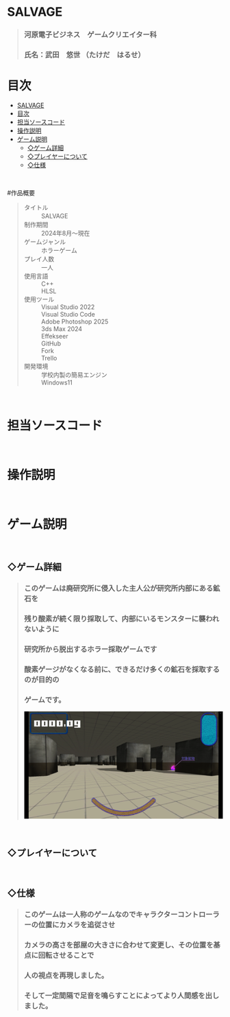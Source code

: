 # SALVAGE
> ### 河原電子ビジネス　ゲームクリエイター科
> ### 氏名：武田　悠世 （たけだ　はるせ）



# 目次
- [SALVAGE](#salvage)
- [目次](#目次)
- [担当ソースコード](#担当ソースコード)
- [操作説明](#操作説明)
- [ゲーム説明](#ゲーム説明)
  - [◇ゲーム詳細](#ゲーム詳細)
  - [◇プレイヤーについて](#プレイヤーについて)
  - [◇仕様](#仕様)

<br />
  
<a id = "anchor1"></a>
#作品概要
> <d1>
>  <dt>タイトル</dt>
>  <dd>SALVAGE
>　<dt>制作期間</dt>
>  <dd>2024年8月～現在
>　<dt>ゲームジャンル</dt>
>  <dd>ホラーゲーム
>　<dt>プレイ人数</dt>
>  <dd>一人
>  <dt>使用言語</dt>
>  <dd>C++
>  <br />
>  HLSL<dd>
>  <dt>使用ツール</dt>
>  <dd>Visual Studio 2022</dd>
>  <dd>Visual Studio Code</dd>
>  <dd>Adobe Photoshop 2025</dd>
>  <dd>3ds Max 2024</dd>
>  <dd>Effekseer</dd>
>  <dd>GitHub</dd>
>  <dd>Fork</dd>
>  <dd>Trello</dd>
>  <dt>開発環境</dt>
>  <dd>学校内製の簡易エンジン</dd>
>  <dd>Windows11



<br />

<a id = "anchor2"></a>
# 担当ソースコード

<br />

<a id = "anchor3"></a>
# 操作説明

<br />

<a id = "anchor4"></a>
# ゲーム説明

<br />

<a id = "game"></a>
## ◇ゲーム詳細
> ### このゲームは廃研究所に侵入した主人公が研究所内部にある鉱石を</dd>
> ### 残り酸素が続く限り採取して、内部にいるモンスターに襲われないように</dd>
> ### 研究所から脱出するホラー採取ゲームです</dd>
> ### 酸素ゲージがなくなる前に、できるだけ多くの鉱石を採取するのが目的の</dd>
> ### ゲームです。
> ![alt text](image1.png)

<br />

<a id = "player"></a>
## ◇プレイヤーについて

<br />

<a id = "playerSpecification"></a>
## ◇仕様
> ### このゲームは一人称のゲームなのでキャラクターコントローラーの位置にカメラを追従させ<dd>
> ### カメラの高さを部屋の大きさに合わせて変更し、その位置を基点に回転させることで<dd>
> ### 人の視点を再現しました。
> ### そして一定間隔で足音を鳴らすことによってより人間感を出しました。